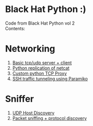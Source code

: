 # Black Hat Python :)
Code from Black Hat Python vol 2 \
Contents: 
# Networking
1. [Basic tcp/udp server + client](https://github.com/stackviolator/blackhatpython/tree/main/networking/basics) 
2. [Python replication of netcat](https://github.com/stackviolator/blackhatpython/tree/main/networking/netcat/netcat.py) 
3. [Custom python TCP Proxy](https://github.com/stackviolator/blackhatpython/tree/main/networking/tcp-proxy/proxy.py)
4. [SSH traffic tunneling using Paramiko](https://github.com/stackviolator/blackhatpython/tree/main/networking/ssh-tunnel)
# Sniffer
1. [UDP Host Discovery](https://github.com/stackviolator/blackhatpython/blob/main/sniffer/udp_hd.py)
2. [Packet sniffing + protocol discovery](https://github.com/stackviolator/blackhatpython/blob/main/sniffer/sniffer_ip_header_decode.py)
